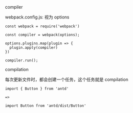 compiler

webpack.config.js:  视为 options
```
const webpack = require('webpack')

const compiler = webpack(options);

options.plugins.map(plugin => {
  plugin.apply(compiler)
})

compiler.run();

```

compilation

每次更新文件时，都会创建一个任务，这个任务就是 compilation 
```
import { Button } from 'antd'

=> 

import Button from 'antd/dist/Button'
```